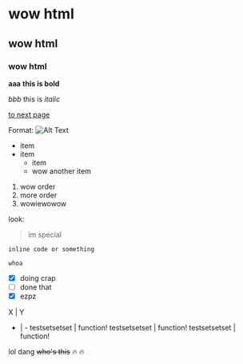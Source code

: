 <h1>wow html</h1>
<h2>wow html</h2>
<h3>wow html</h3>

__aaa__
**this is bold**

_bbb_
this is *italic*

[to next page](https://uosJad,github.io/owo/test/page1.md)

Format: ![Alt Text](https://media.giphy.com/media/3rgXByB0tbT7oXK7Xq/giphy.gif)

* item
* item
  * item
  * wow another item

1. wow order
1. more order
  1. wowiewowow

look:
> im special

`inline code or something`

```
whoa
```

- [x] doing crap
- [ ] done that
- [x] ezpz

X | Y
- | -
testsetsetset | function!
testsetsetset | function!
testsetsetset | function!

lol dang ~~who's this~~
:fire:
:fire:
